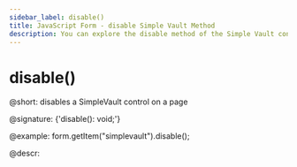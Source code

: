 ```yaml
---
sidebar_label: disable()
title: JavaScript Form - disable Simple Vault Method 
description: You can explore the disable method of the Simple Vault control of Form in the documentation of the DHTMLX JavaScript UI library. Browse developer guides and API reference, try out code examples and live demos, and download a free 30-day evaluation version of DHTMLX Suite 7.
---
```


# disable()

@short: disables a SimpleVault control on a page

@signature: {'disable(): void;'}

@example:
form.getItem("simplevault").disable();

@descr:
